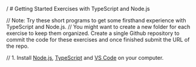 / # Getting Started Exercises with TypeScript and Node.js

// Note: Try these short programs to get some firsthand experience with TypeScript and Node.js.
// You might want to create a new folder for each exercise to keep them organized. Create a single Github repository to commit the code for these exercises and once finished submit the URL of the repo.

// 1. Install [Node.js](https://nodejs.org/en/), [TypeScript](https://www.typescriptlang.org/download)  and [VS Code](https://code.visualstudio.com/) on your computer.

